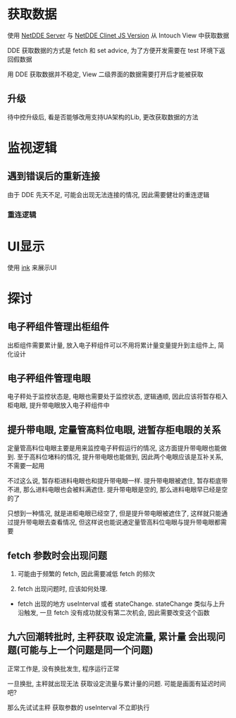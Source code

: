 # 获取数据
使用 [NetDDE Server](https://github.com/chrisoldwood/NetDDE) 与 [NetDDE Clinet JS Version](https://github.com/st-one-io/netdde) 从 Intouch View 中获取数据

DDE 获取数据的方式是 fetch 和 set advice, 为了方便开发需要在 test 环境下返回假数据

用 DDE 获取数据并不稳定, View 二级界面的数据需要打开后才能被获取

## 升级

待中控升级后, 看是否能够改用支持UA架构的Lib, 更改获取数据的方法

# 监视逻辑


## 遇到错误后的重新连接

由于 DDE 先天不足, 可能会出现无法连接的情况, 因此需要健壮的重连逻辑

### 重连逻辑



# UI显示

使用 [ink](https://github.com/vadimdemedes/ink) 来展示UI

# 探讨

## 电子秤组件管理出柜组件

出柜组件需要累计量, 放入电子秤组件可以不用将累计量变量提升到主组件上, 简化设计

## 电子秤组件管理电眼

电子秤处于监控状态是, 电眼也需要处于监控状态, 逻辑通顺, 因此应该将暂存柜入柜电眼, 提升带电眼放入电子秤组件中

## 提升带电眼, 定量管高料位电眼, 进暂存柜电眼的关系

定量管高料位电眼主要是用来监控电子秤假运行的情况, 这方面提升带电眼也能做到. 至于高料位堵料的情况, 提升带电眼也能做到, 因此两个电眼应该是互补关系, 不需要一起用

不过这么说, 暂存柜进料电眼也和提升带电眼一样. 提升带电眼被遮住, 暂存柜底带不进, 那么进料电眼也会被料满遮住. 提升带电眼是空的, 那么进料电眼早已经是空的了

只想到一种情况, 就是进柜电眼已经空了, 但是提升带电眼被遮住了, 这样就只能通过提升带电眼去查看情况, 但这样说也能说通定量管高料位电眼与提升带电眼都需要


## fetch 参数时会出现问题

1. 可能由于频繁的 fetch, 因此需要减低 fetch 的频次

2. fetch 出现问题时, 应该如何处理. 

  - fetch 出现的地方 useInterval 或者 stateChange. stateChange 类似与上升沿触发, 一旦 fetch 没有成功就没有第二次机会, 因此需要改变这个函数

## 九六回潮转批时, 主秤获取 设定流量, 累计量 会出现问题(可能与上一个问题是同一个问题)

正常工作是, 没有换批发生, 程序运行正常

一旦换批, 主秤就出现无法 获取设定流量与累计量的问题. 可能是画面有延迟时间吧?

那么先试试主秤 获取参数的 useInterval 不立即执行

